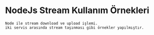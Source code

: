 # NodeJs Stream Kullanım Örnekleri

    Node ile stream download ve upload işlemi.
    iki servis arasında stream taşınması gibi örnekler yapılmıştır.
